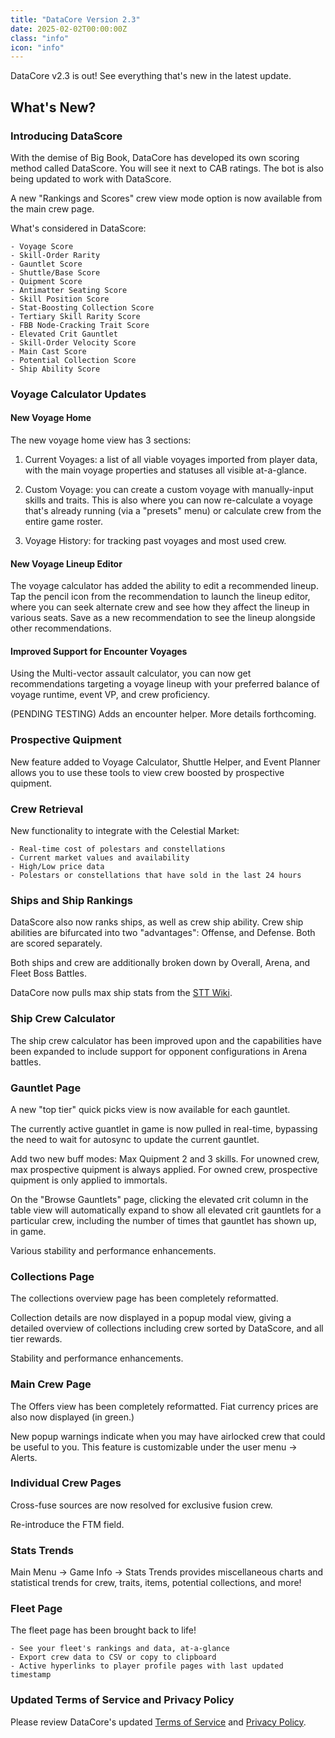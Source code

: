 ```yaml
---
title: "DataCore Version 2.3"
date: 2025-02-02T00:00:00Z
class: "info"
icon: "info"
---
```


DataCore v2.3 is out! See everything that's new in the latest update.<!-- end -->

## What's New?

### Introducing DataScore

With the demise of Big Book, DataCore has developed its own scoring method called DataScore.  You will see it next to CAB ratings. The bot is also being updated to work with DataScore.

A new "Rankings and Scores" crew view mode option is now available from the main crew page.

What's considered in DataScore:

    - Voyage Score
    - Skill-Order Rarity
    - Gauntlet Score
    - Shuttle/Base Score
    - Quipment Score
    - Antimatter Seating Score
    - Skill Position Score
    - Stat-Boosting Collection Score
    - Tertiary Skill Rarity Score
    - FBB Node-Cracking Trait Score
    - Elevated Crit Gauntlet
    - Skill-Order Velocity Score
    - Main Cast Score
    - Potential Collection Score
    - Ship Ability Score

### Voyage Calculator Updates

#### New Voyage Home

The new voyage home view has 3 sections:

1) Current Voyages: a list of all viable voyages imported from player data, with the main voyage properties and statuses all visible at-a-glance.

2) Custom Voyage: you can create a custom voyage with manually-input skills and traits. This is also where you can now re-calculate a voyage that's already running (via a "presets" menu) or calculate crew from the entire game roster.

3) Voyage History: for tracking past voyages and most used crew.

#### New Voyage Lineup Editor

The voyage calculator has added the ability to edit a recommended lineup. Tap the pencil icon from the recommendation to launch the lineup editor, where you can seek alternate crew and see how they affect the lineup in various seats. Save as a new recommendation to see the lineup alongside other recommendations.

#### Improved Support for Encounter Voyages

Using the Multi-vector assault calculator, you can now get recommendations targeting a voyage lineup with your preferred balance of voyage runtime, event VP, and crew proficiency.

(PENDING TESTING) Adds an encounter helper. More details forthcoming.

### Prospective Quipment

New feature added to Voyage Calculator, Shuttle Helper, and Event Planner allows you to use these tools to view crew boosted by prospective quipment.

### Crew Retrieval

New functionality to integrate with the Celestial Market:

    - Real-time cost of polestars and constellations
    - Current market values and availability
    - High/Low price data
    - Polestars or constellations that have sold in the last 24 hours

### Ships and Ship Rankings

DataScore also now ranks ships, as well as crew ship ability.  Crew ship abilities are bifurcated into two "advantages": Offense, and Defense. Both are scored separately.

Both ships and crew are additionally broken down by Overall, Arena, and Fleet Boss Battles.

DataCore now pulls max ship stats from the [STT Wiki](https://sttwiki.org/wiki/Main_Page).

### Ship Crew Calculator

The ship crew calculator has been improved upon and the capabilities have been expanded to include support for opponent configurations in Arena battles.

### Gauntlet Page

A new "top tier" quick picks view is now available for each gauntlet.

The currently active guantlet in game is now pulled in real-time, bypassing the need to wait for autosync to update the current gauntlet.

Add two new buff modes: Max Quipment 2 and 3 skills. For unowned crew, max prospective quipment is always applied. For owned crew, prospective quipment is only applied to immortals.

On the "Browse Gauntlets" page, clicking the elevated crit column in the table view will automatically expand to show all elevated crit gauntlets for a particular crew, including the number of times that gauntlet has shown up, in game.

Various stability and performance enhancements.

### Collections Page

The collections overview page has been completely reformatted.

Collection details are now displayed in a popup modal view, giving a detailed overview of collections including crew sorted by DataScore, and all tier rewards.

Stability and performance enhancements.

### Main Crew Page

The Offers view has been completely reformatted. Fiat currency prices are also now displayed (in green.)

New popup warnings indicate when you may have airlocked crew that could be useful to you. This feature is customizable under the user menu -> Alerts.

### Individual Crew Pages

Cross-fuse sources are now resolved for exclusive fusion crew.

Re-introduce the FTM field.

### Stats Trends

Main Menu -> Game Info -> Stats Trends provides miscellaneous charts and statistical trends for crew, traits, items, potential collections, and more!

### Fleet Page

The fleet page has been brought back to life!

    - See your fleet's rankings and data, at-a-glance
    - Export crew data to CSV or copy to clipboard
    - Active hyperlinks to player profile pages with last updated timestamp

### Updated Terms of Service and Privacy Policy

Please review DataCore's updated [Terms of Service](/tos/) and [Privacy Policy](/privacy/).
